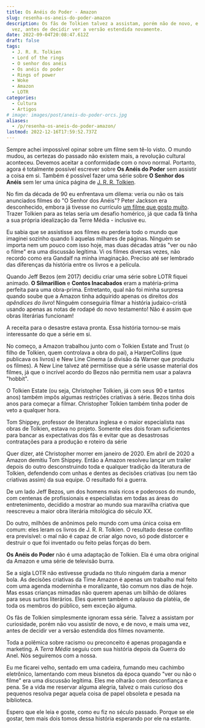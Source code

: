```yaml
---
title: Os Anéis do Poder - Amazon
slug: resenha-os-aneis-do-poder-amazon
description: Os fãs de Tolkien talvez a assistam, porém não de novo, e de novo, e mais uma
  vez, antes de decidir ver a versão estendida novamente.
date: 2022-09-04T20:08:47.612Z
draft: false
tags:
  - J. R. R. Tolkien
  - Lord of the rings
  - O senhor dos anéis
  - Os anéis do poder
  - Rings of power
  - Woke
  - Amazon
  - LOTR
categories:
  - Cultura
  - Artigos
# image: images/post/aneis-do-poder-orcs.jpg
aliases:
  - /p/resenha-os-aneis-do-poder-amazon/
lastmod: 2022-12-16T17:59:52.737Z
---
```


Sempre achei impossível opinar sobre um filme sem tê-lo visto. O mundo mudou, as certezas do passado não existem mais, a revolução cultural aconteceu. Devemos aceitar a conformidade com o novo normal. Portanto, agora é totalmente possível escrever sobre **Os Anéis do Poder** sem assistir a coisa em si. Também é possível fazer uma série sobre **O Senhor dos Anéis** sem ler uma única página de [J. R. R. Tolkien](https://llsaboya.com/p/porque-tolkien-tem-morrer/). 

No fim da década de 90 eu enfrentava um dilema: veria ou não os tais anunciados filmes do "O Senhor dos Anéis"? Peter Jackson era desconhecido, embora já tivesse no currículo [um filme que gosto muito](https://www.imdb.com/title/tt0116365/?ref_=nm_flmg_dr_22). Trazer Tolkien para as telas seria um desafio homérico, já que cada fã tinha a sua própria idealização da Terre Média - inclusive eu.

Eu sabia que se assistisse aos filmes eu perderia todo o mundo que imaginei sozinho quando li aquelas milhares de páginas. Ninguém se importa nem um pouco com isso hoje, mas duas décadas atrás "ver ou não o filme" era uma discussão legítima. Vi os filmes diversas vezes, não recordo como era Gandalf na minha imaginação. Preciso até ser lembrado das diferenças da história entre os livros e a película.

Quando Jeff Bezos (em 2017) decidiu criar uma série sobre LOTR fiquei animado. **O Silmarillion** e **Contos Inacabados** eram a matéria-prima perfeita para uma obra-prima. Entretanto, qual não foi minha surpresa quando soube que a Amazon tinha adquirido apenas os direitos *dos apêndices do livro*! Ninguém conseguiria filmar a história judaico-cristã usando apenas as notas de rodapé do novo testamento! Não é assim que obras literárias funcionam!

A receita para o desastre estava pronta. Essa história tornou-se mais interessante do que a série em si.

No começo, a Amazon trabalhou junto com o Tolkien Estate and Trust (o filho de Tolkien, quem controlava a obra do pai), a HarperCollins (que publicava os livros) e New Line Cinema (a divisão da Warner que produziu os filmes). A New Line talvez até permitisse que a série usasse material dos filmes, já que o incrível acordo do Bezos não permitia nem usar a palavra "hobbit". 

O Tolkien Estate (ou seja, Christopher Tolkien, já com seus 90 e tantos anos) também impôs algumas restrições criativas à série. Bezos tinha dois anos para começar a filmar. Christopher Tolkien também tinha poder de veto a qualquer hora. 

Tom Shippey, professor de literatura inglesa e o maior especialista nas obras de Tolkien, estava no projeto. Somente eles dois foram suficientes para bancar as expectativas dos fãs e evitar que as desastrosas contratações para a produção e roteiro da série

Quer dizer, até Christopher morrer em janeiro de 2020. Em abril de 2020 a Amazon demitiu Tom Shippey. Então a Amazon resolveu lançar um trailer depois do outro desconstruindo toda e qualquer tradição da literatura de Tolkien, defendendo com unhas e dentes as decisões criativas (ou nem tão criativas assim) da sua equipe. O resultado foi a guerra.

De um lado Jeff Bezos, um dos homens mais ricos e poderosos do mundo, com centenas de profissionais e especialistas em todas as áreas do entretenimento, decidido a mostrar ao mundo sua maravilha criativa que reescreveu a maior obra literária mitológica do século XX. 

Do outro, milhões de anônimos pelo mundo com uma única coisa em comum: eles leram os livros de J. R. R. Tolkien. O resultado desse conflito era previsível: o mal não é capaz de criar algo novo, só pode distorcer e destruir o que foi inventado ou feito pelas forças do bem.

**Os Anéis do Poder** não é uma adaptação de Tolkien. Ela é uma obra original da Amazon e uma série de televisão burra.

Se a sigla LOTR não estivesse grudada no título ninguém daria a menor bola. As decisões criativas da Time Amazon é apenas um trabalho mal feito com uma agenda moderninha e moralizante, tão comum nos dias de hoje. Mas essas crianças mimadas não querem apenas um bilhão de dólares para seus surtos literários. Eles querem também o aplauso da platéia, de toda os membros do público, sem exceção alguma.

Os fãs de Tolkien simplesmente ignoram essa série. Talvez a assistam por curiosidade, porém não vou assistir de novo, e de novo, e mais uma vez, antes de decidir ver a versão estendida dos filmes novamente.

Toda a polêmica sobre racismo ou preconceito é apenas propaganda e marketing. A *Terra Média* seguiu com sua história depois da Guerra do Anel. Nós seguiremos com a nossa. 

Eu me ficarei velho, sentado em uma cadeira, fumando meu cachimbo eletrônico, lamentando com meus bisnetos da época quando "ver ou não o filme" era uma discussão legítima. Eles me olharão com desconfiança e pena. Se a vida me reservar alguma alegria, talvez o mais curioso dos pequenos resolva pegar aquela coisa de papel obsoleta e pesada na biblioteca. 

Espero que ele leia e goste, como eu fiz no século passado. Porque se ele gostar, tem mais dois tomos dessa história esperando por ele na estante.